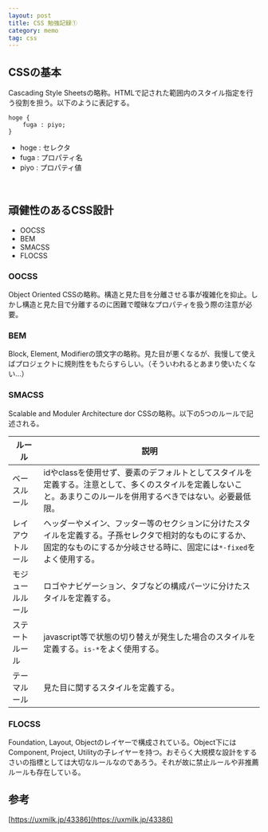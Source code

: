 ```yaml
---
layout: post
title: CSS 勉強記録①
category: memo
tag: css
---
```

## CSSの基本
Cascading Style Sheetsの略称。HTMLで記された範囲内のスタイル指定を行う役割を担う。以下のように表記する。

```
hoge {
    fuga : piyo;
}
```

+ hoge  : セレクタ
+ fuga  : プロパティ名
+ piyo  : プロパティ値

<br>

## 頑健性のあるCSS設計

+ OOCSS
+ BEM
+ SMACSS
+ FLOCSS

### OOCSS
Object Oriented CSSの略称。構造と見た目を分離させる事が複雑化を抑止。しかし構造と見た目で分離するのに困難で曖昧なプロパティを扱う際の注意が必要。

### BEM
Block, Element, Modifierの頭文字の略称。見た目が悪くなるが、我慢して使えばプロジェクトに規則性をもたらすらしい。（そういわれるとあまり使いたくない...）

### SMACSS
Scalable and Moduler Architecture dor CSSの略称。以下の5つのルールで記述される。

| ルール | 説明 |
|----|----|
| ベースルール    | idやclassを使用せず、要素のデフォルトとしてスタイルを定義する。注意として、多くのスタイルを定義しないこと。あまりこのルールを併用するべきではない。必要最低限。 |
| レイアウトルール | ヘッダーやメイン、フッター等のセクションに分けたスタイルを定義する。子孫セレクタで相対的なものにするか、固定的なものにするか分岐させる時に、固定には`*-fixed`をよく使用する。 |
| モジュールルール | ロゴやナビゲーション、タブなどの構成パーツに分けたスタイルを定義する。 |
| ステートルール | javascript等で状態の切り替えが発生した場合のスタイルを定義する。`is-*`をよく使用する。 |
| テーマルール | 見た目に関するスタイルを定義する。 |

### FLOCSS
Foundation, Layout, Objectのレイヤーで構成されている。Object下にはComponent, Project, Utilityの子レイヤーを持つ。おそらく大規模な設計をするさいの指標としては大切なルールなのであろう。それが故に禁止ルールや非推薦ルールも存在している。

## 参考
[https://uxmilk.jp/43386](https://uxmilk.jp/43386)
